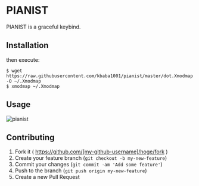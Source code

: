 # PIANIST

PIANIST is a graceful keybind.

## Installation

then execute:

    $ wget https://raw.githubusercontent.com/kbaba1001/pianist/master/dot.Xmodmap -O ~/.Xmodmap
    $ xmodmap ~/.Xmodmap

## Usage

![pianist](https://cloud.githubusercontent.com/assets/1624680/6942296/80f2e102-d8c1-11e4-9830-8b92a0f6c93d.png)

## Contributing

1. Fork it ( https://github.com/[my-github-username]/hoge/fork )
2. Create your feature branch (`git checkout -b my-new-feature`)
3. Commit your changes (`git commit -am 'Add some feature'`)
4. Push to the branch (`git push origin my-new-feature`)
5. Create a new Pull Request
